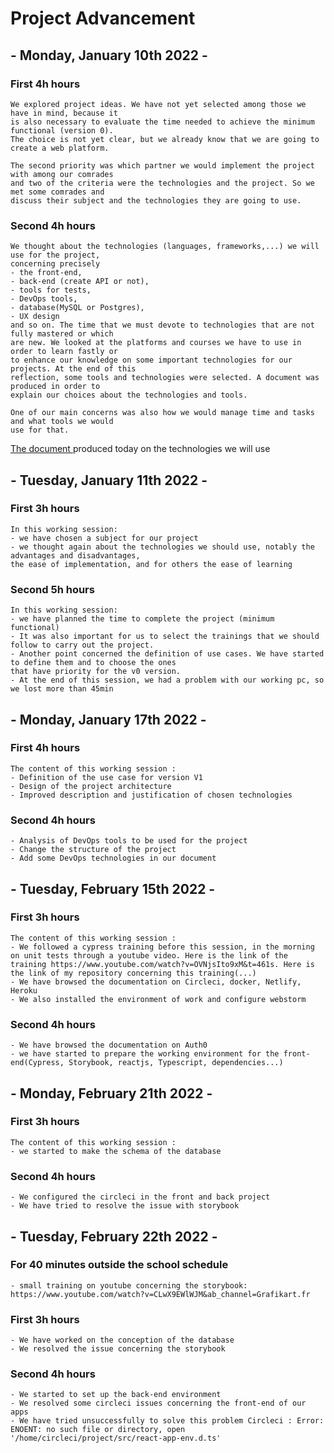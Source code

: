  # Project Advancement

## - Monday, January 10th 2022 -
### First 4h hours

```
We explored project ideas. We have not yet selected among those we have in mind, because it 
is also necessary to evaluate the time needed to achieve the minimum functional (version 0). 
The choice is not yet clear, but we already know that we are going to create a web platform.

The second priority was which partner we would implement the project with among our comrades
and two of the criteria were the technologies and the project. So we met some comrades and 
discuss their subject and the technologies they are going to use.
```
### Second 4h hours
```
We thought about the technologies (languages, frameworks,...) we will use for the project,
concerning precisely
- the front-end, 
- back-end (create API or not), 
- tools for tests, 
- DevOps tools, 
- database(MySQL or Postgres), 
- UX design 
and so on. The time that we must devote to technologies that are not fully mastered or which 
are new. We looked at the platforms and courses we have to use in order to learn fastly or 
to enhance our knowledge on some important technologies for our projects. At the end of this 
reflection, some tools and technologies were selected. A document was produced in order to 
explain our choices about the technologies and tools.

One of our main concerns was also how we would manage time and tasks and what tools we would 
use for that. 
```
[The document ](https://docs.google.com/document/d/1yIE2LbqWsI8fIg_zS-Ywr3HgrX2ibk2yNp6sQqmCxp8/edit?usp=sharing) produced today on the technologies we will use
## - Tuesday, January 11th 2022 -
### First 3h hours
```
In this working session:
- we have chosen a subject for our project
- we thought again about the technologies we should use, notably the advantages and disadvantages, 
the ease of implementation, and for others the ease of learning 
```
### Second 5h hours
```
In this working session:
- we have planned the time to complete the project (minimum functional)
- It was also important for us to select the trainings that we should follow to carry out the project.
- Another point concerned the definition of use cases. We have started to define them and to choose the ones 
that have priority for the v0 version.
- At the end of this session, we had a problem with our working pc, so we lost more than 45min
```

## - Monday, January 17th 2022 -

### First 4h hours

```
The content of this working session :
- Definition of the use case for version V1
- Design of the project architecture
- Improved description and justification of chosen technologies 
```
### Second 4h hours
```
- Analysis of DevOps tools to be used for the project
- Change the structure of the project
- Add some DevOps technologies in our document
```

## - Tuesday, February 15th 2022 -

### First 3h hours

```
The content of this working session :
- We followed a cypress training before this session, in the morning on unit tests through a youtube video. Here is the link of the training https://www.youtube.com/watch?v=OVNjsIto9xM&t=461s. Here is the link of my repository concerning this training(...)
- We have browsed the documentation on Circleci, docker, Netlify, Heroku
- We also installed the environment of work and configure webstorm
```
### Second 4h hours
```
- We have browsed the documentation on Auth0
- we have started to prepare the working environment for the front-end(Cypress, Storybook, reactjs, Typescript, dependencies...)
```

## - Monday, February 21th 2022 -

### First 3h hours

```
The content of this working session :
- we started to make the schema of the database
```
### Second 4h hours
```
- We configured the circleci in the front and back project
- We have tried to resolve the issue with storybook
```

## - Tuesday, February 22th 2022 -
### For 40 minutes outside the school schedule
```
- small training on youtube concerning the storybook: https://www.youtube.com/watch?v=CLwX9EWlWJM&ab_channel=Grafikart.fr
```
### First 3h hours
```
- We have worked on the conception of the database
- We resolved the issue concerning the storybook
```
### Second 4h hours
```
- We started to set up the back-end environment 
- We resolved some circleci issues concerning the front-end of our apps
- We have tried unsuccessfully to solve this problem Circleci : Error: ENOENT: no such file or directory, open '/home/circleci/project/src/react-app-env.d.ts'

```

